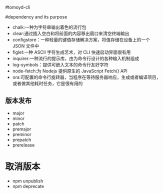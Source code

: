#tomoyd-cli

#dependency and its purpose

- chalk:一种为字符串输出着色的流行包
- clear:通过插入空白和将前面的内容移出窗口来清空终端输出
- configstore：一种轻量的键值存储解决方案，将值存储在设备上的一个 JSON 文件中
- figlet:一种 ASCII 字符生成艺术，对 CLI 快速启动界面很有用
- inquirer:一种流行的提示库，由为命令行设计的各种输入机制组成
- log-symbols：提供可嵌入文本的命令行友好字符
- node-fetch:为 Nodejs 提供原生的 JavaScript Fetch() API
- ora:可配置的命令行旋转器，当程序在等待服务器响应，生成或者编译项目，或者做其他耗时任务，它是很有用的

## 版本发布

- major
- minor
- patch
- premajor
- preminor
- prepatch
- prerelease

# 取消版本

- npm unpublish
- npm deprecate
